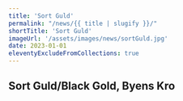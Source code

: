 ```yaml
---
title: 'Sort Guld'
permalink: "/news/{{ title | slugify }}/"
shortTitle: 'Sort Guld'
imageUrl: '/assets/images/news/sortGuld.jpg'
date: 2023-01-01
eleventyExcludeFromCollections: true
---
```



<h2>Sort Guld/Black Gold, Byens Kro</h2>